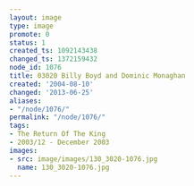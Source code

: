 ```yaml
---
layout: image
type: image
promote: 0
status: 1
created_ts: 1092143438
changed_ts: 1372159432
node_id: 1076
title: 03020 Billy Boyd and Dominic Monaghan
created: '2004-08-10'
changed: '2013-06-25'
aliases:
- "/node/1076/"
permalink: "/node/1076/"
tags:
- The Return Of The King
- 2003/12 - December 2003
images:
- src: image/images/130_3020-1076.jpg
  name: 130_3020-1076.jpg
---
```


